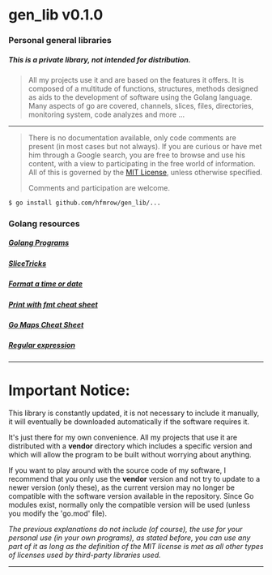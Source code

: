 # gen_lib v0.1.0

### Personal general libraries

##### This is a private library, not intended for distribution.

> All my projects use it and are based on the features it offers.
> It is composed of a multitude of functions, structures, methods designed as aids to the development of software using the Golang language.
> Many aspects of go are covered, channels, slices, files, directories, monitoring system, code analyzes and more ...

---

> There is no documentation available, only code comments are present (in most cases but not always).
> If you are curious or have met him through a Google search, you are free to browse and use his content, with a view to participating in the free world of information.
> All of this is governed by the [MIT License](https://opensource.org/licenses/MIT), unless otherwise specified.
> 
> Comments and participation are welcome.

```bash
$ go install github.com/hfmrow/gen_lib/...
```

### Golang resources

##### [Golang Programs](https://www.golangprograms.com/)

##### [SliceTricks](https://github.com/golang/go/wiki/SliceTricks)

##### [Format a time or date](https://programming.guide/go/format-parse-string-time-date-example.html)

##### [Print with fmt cheat sheet](https://programming.guide/go/fmt-printf-reference-cheat-sheet.html)

##### [Go Maps Cheat Sheet](https://flaviocopes.com/golang-cheat-sheet-maps/)

##### [Regular expression](https://regex101.com/)

---

# Important Notice:

 This library is constantly updated, it is not necessary to include it manually, it will eventually be downloaded automatically if the software requires it.

It's just there for my own convenience. All my projects that use it are distributed with a **vendor** directory which includes a specific version and which will allow the program to be built without worrying about anything.

If you want to play around with the source code of my software, I recommend that you only use the **vendor** version and not try to update to a newer version (only these), as the current version may no longer be compatible with the software version available in the repository. Since Go modules exist, normally only the compatible version will be used (unless you modify the 'go.mod' file).

*The previous explanations do not include (of course), the use for your personal use (in your own programs), as stated before, you can use any part of it as long as the definition of the MIT license is met as all other types of licenses used by third-party libraries used.*

---
